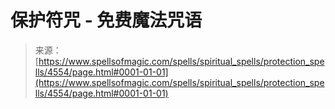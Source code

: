 <!--yml

category: 未分类

date: 2024-06-12 18:38:18

-->

# 保护符咒 - 免费魔法咒语

> 来源：[https://www.spellsofmagic.com/spells/spiritual_spells/protection_spells/4554/page.html#0001-01-01](https://www.spellsofmagic.com/spells/spiritual_spells/protection_spells/4554/page.html#0001-01-01)
